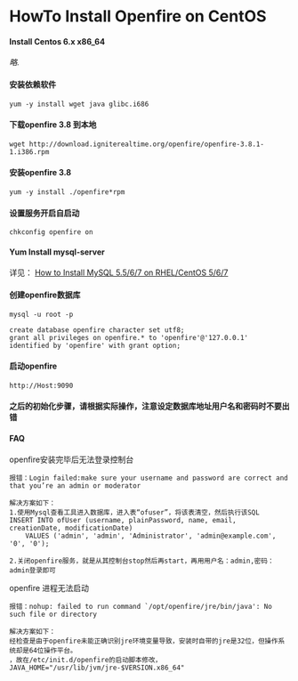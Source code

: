 # HowTo Install Openfire  on CentOS


#### Install Centos 6.x x86_64
  *略.*

#### 安装依赖软件
```
yum -y install wget java glibc.i686
```

#### 下载openfire 3.8 到本地
```
wget http://download.igniterealtime.org/openfire/openfire-3.8.1-1.i386.rpm
```

#### 安装openfire 3.8
```
yum -y install ./openfire*rpm
```
#### 设置服务开启自启动
```
chkconfig openfire on

```
#### Yum Install mysql-server
详见： [How to Install MySQL 5.5/6/7 on RHEL/CentOS 5/6/7](http://blog.ultraera.org/how-to-install-mysql-5-6-on-centos/)

#### 创建openfire数据库
```
mysql -u root -p

create database openfire character set utf8;
grant all privileges on openfire.* to 'openfire'@'127.0.0.1' identified by 'openfire' with grant option;
```
#### 启动openfire
```
http://Host:9090
```

#### 之后的初始化步骤，请根据实际操作，注意设定数据库地址用户名和密码时不要出错

#### FAQ
openfire安装完毕后无法登录控制台
```
报错：Login failed:make sure your username and password are correct and that you’re an admin or moderator

解决方案如下：
1.使用Mysql查看工具进入数据库，进入表“ofuser”，将该表清空，然后执行该SQL
INSERT INTO ofUser (username, plainPassword, name, email, creationDate, modificationDate)
    VALUES ('admin', 'admin', 'Administrator', 'admin@example.com', '0', '0');

2.关闭openfire服务，就是从其控制台stop然后再start，再用用户名：admin,密码：admin登录即可
```

openfire 进程无法启动
```
报错：nohup: failed to run command `/opt/openfire/jre/bin/java': No such file or directory

解决方案如下：
经检查是由于openfire未能正确识别jre环境变量导致，安装时自带的jre是32位，但操作系统却是64位操作平台。
，故在/etc/init.d/openfire的启动脚本修改，
JAVA_HOME="/usr/lib/jvm/jre-$VERSION.x86_64"
```

